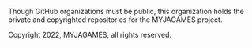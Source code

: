 Though GitHub organizations must be public, this organization holds the private and copyrighted repositories for the MYJAGAMES project.

Copyright 2022, MYJAGAMES, all rights reserved.
